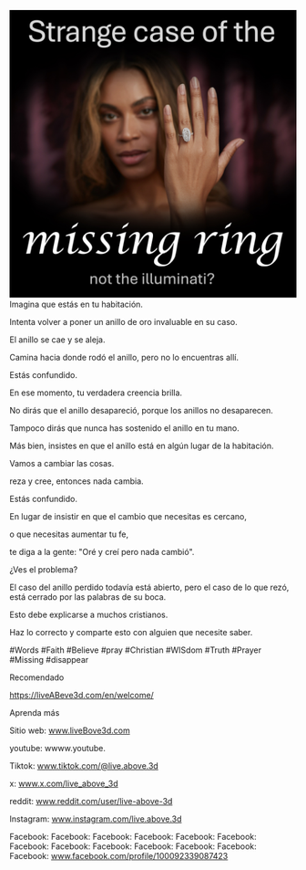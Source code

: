 ![Video cover image](../cover.jpeg)
Imagina que estás en tu habitación.

Intenta volver a poner un anillo de oro invaluable en su caso.

El anillo se cae y se aleja.

Camina hacia donde rodó el anillo, pero no lo encuentras allí.

Estás confundido.

En ese momento, tu verdadera creencia brilla.

No dirás que el anillo desapareció, porque los anillos no desaparecen.

Tampoco dirás que nunca has sostenido el anillo en tu mano.

Más bien, insistes en que el anillo está en algún lugar de la habitación.

Vamos a cambiar las cosas.

reza y cree, entonces nada cambia.

Estás confundido.

En lugar de insistir en que el cambio que necesitas es cercano,

o que necesitas aumentar tu fe,

te diga a la gente: "Oré y creí pero nada cambió".

¿Ves el problema?

El caso del anillo perdido todavía está abierto, pero el caso de lo que rezó, está cerrado por las palabras de su boca.

Esto debe explicarse a muchos cristianos.

Haz lo correcto y comparte esto con alguien que necesite saber.


#Words #Faith #Believe #pray #Christian #WISdom #Truth #Prayer #Missing #disappear


Recomendado

https://liveABeve3d.com/en/welcome/


Aprenda más

Sitio web: www.liveBove3d.com

youtube: wwww.youtube.

Tiktok: www.tiktok.com/@live.above.3d

x: www.x.com/live_above_3d

reddit: www.reddit.com/user/live-above-3d

Instagram: www.instagram.com/live.above.3d

Facebook: Facebook: Facebook: Facebook: Facebook: Facebook: Facebook: Facebook: Facebook: Facebook: Facebook: Facebook: Facebook: www.facebook.com/profile/100092339087423